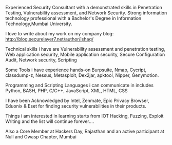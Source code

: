 Experienced Security Consultant with a demonstrated skills in Penetration Testing, Vulnerability assessment, and Network Security. Strong information technology professional with a Bachelor's Degree in Information Technology,Mumbai University.

I love to write about my work on my company blog: http://blog.securelayer7.net/author/ishaq/

Technical skills i have are Vulnerability assessment and penetration testing, Web application security, Mobile application security, Secure Configuration Audit, Network security, Scripting

Some Tools i have experience hands-on Burpsuite, Nmap, Cycript, classdump-z, Nessus, Metasploit, Dex2jar, apktool, Nipper, Genymotion.

Programming and Scripting Languages i can communicate in includes Python, BASH, PHP, C/C++, JavaScript, XML, HTML, CSS 

I have been Acknowledged by Intel, Zenmate, Epic Privacy Browser, Eduonix & Eset for finding security vulnerabilities in their products.

Things i am interested in learning starts from IOT Hacking, Fuzzing, Exploit Writing and the list will continue forever....

Also a Core Member at Hackers Day, Rajasthan and an active participant at Null and Owasp Chapter, Mumbai
